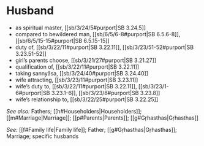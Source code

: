 # Husband

* as spiritual master, [[sb/3/24/5#purport|SB 3.24.5]]
* compared to bewildered man, [[sb/6/5/6-8#purport|SB 6.5.6-8]], [[sb/6/5/15-15#purport|SB 6.5.15-15]]
* duty of, [[sb/3/22/11#purport|SB 3.22.11]], [[sb/3/23/51-52#purport|SB 3.23.51-52]]
* girl’s parents choose, [[sb/3/21/27#purport|SB 3.21.27]]
* qualification of, [[sb/3/22/11#purport|SB 3.22.11]]
* taking sannyāsa, [[sb/3/24/40#purport|SB 3.24.40]]
* wife attracting, [[sb/3/23/11#purport|SB 3.23.11]]
* wife’s duty to, [[sb/3/22/11#purport|SB 3.22.11]], [[sb/3/23/1-6#purport|SB 3.23.1-6]], [[sb/3/23/8#purport|SB 3.23.8]]
* wife’s relationship to, [[sb/3/22/25#purport|SB 3.22.25]]

*See also:* Fathers; [[h#Householders|Householders]]; [[m#Marriage|Marriage]]; [[p#Parents|Parents]]; [[g#Gṛhasthas|Gṛhasthas]]

*See:* [[f#Family life|Family life]]; Father; [[g#Gṛhasthas|Gṛhasthas]]; Marriage; specific husbands
